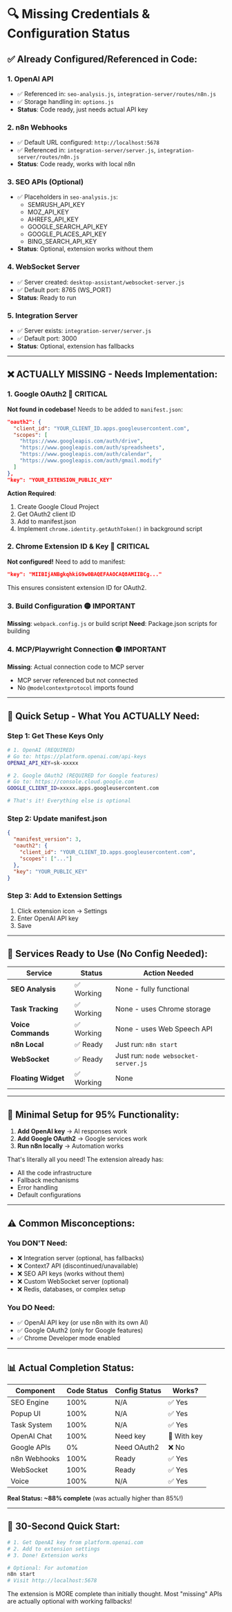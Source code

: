 # 🔍 Missing Credentials & Configuration Status

## ✅ **Already Configured/Referenced in Code:**

### 1. **OpenAI API**
- ✅ Referenced in: `seo-analysis.js`, `integration-server/routes/n8n.js`
- ✅ Storage handling in: `options.js`
- **Status**: Code ready, just needs actual API key

### 2. **n8n Webhooks**
- ✅ Default URL configured: `http://localhost:5678`
- ✅ Referenced in: `integration-server/server.js`, `integration-server/routes/n8n.js`
- **Status**: Code ready, works with local n8n

### 3. **SEO APIs** (Optional)
- ✅ Placeholders in `seo-analysis.js`:
  - SEMRUSH_API_KEY
  - MOZ_API_KEY
  - AHREFS_API_KEY
  - GOOGLE_SEARCH_API_KEY
  - GOOGLE_PLACES_API_KEY
  - BING_SEARCH_API_KEY
- **Status**: Optional, extension works without them

### 4. **WebSocket Server**
- ✅ Server created: `desktop-assistant/websocket-server.js`
- ✅ Default port: 8765 (WS_PORT)
- **Status**: Ready to run

### 5. **Integration Server**
- ✅ Server exists: `integration-server/server.js`
- ✅ Default port: 3000
- **Status**: Optional, extension has fallbacks

---

## ❌ **ACTUALLY MISSING - Needs Implementation:**

### 1. **Google OAuth2** 🔴 CRITICAL
**Not found in codebase!** Needs to be added to `manifest.json`:
```json
"oauth2": {
  "client_id": "YOUR_CLIENT_ID.apps.googleusercontent.com",
  "scopes": [
    "https://www.googleapis.com/auth/drive",
    "https://www.googleapis.com/auth/spreadsheets",
    "https://www.googleapis.com/auth/calendar",
    "https://www.googleapis.com/auth/gmail.modify"
  ]
},
"key": "YOUR_EXTENSION_PUBLIC_KEY"
```

**Action Required**:
1. Create Google Cloud Project
2. Get OAuth2 client ID
3. Add to manifest.json
4. Implement `chrome.identity.getAuthToken()` in background script

### 2. **Chrome Extension ID & Key** 🔴 CRITICAL
**Not configured!** Need to add to manifest:
```json
"key": "MIIBIjANBgkqhkiG9w0BAQEFAAOCAQ8AMIIBCg..."
```
This ensures consistent extension ID for OAuth2.

### 3. **Build Configuration** 🟡 IMPORTANT
**Missing**: `webpack.config.js` or build script
**Need**: Package.json scripts for building

### 4. **MCP/Playwright Connection** 🟡 IMPORTANT
**Missing**: Actual connection code to MCP server
- MCP server referenced but not connected
- No `@modelcontextprotocol` imports found

---

## 📝 **Quick Setup - What You ACTUALLY Need:**

### Step 1: Get These Keys Only
```bash
# 1. OpenAI (REQUIRED)
# Go to: https://platform.openai.com/api-keys
OPENAI_API_KEY=sk-xxxxx

# 2. Google OAuth2 (REQUIRED for Google features)
# Go to: https://console.cloud.google.com
GOOGLE_CLIENT_ID=xxxxx.apps.googleusercontent.com

# That's it! Everything else is optional
```

### Step 2: Update manifest.json
```json
{
  "manifest_version": 3,
  "oauth2": {
    "client_id": "YOUR_CLIENT_ID.apps.googleusercontent.com",
    "scopes": ["..."]
  },
  "key": "YOUR_PUBLIC_KEY"
}
```

### Step 3: Add to Extension Settings
1. Click extension icon → Settings
2. Enter OpenAI API key
3. Save

---

## 🚀 **Services Ready to Use (No Config Needed):**

| Service | Status | Action Needed |
|---------|--------|---------------|
| **SEO Analysis** | ✅ Working | None - fully functional |
| **Task Tracking** | ✅ Working | None - uses Chrome storage |
| **Voice Commands** | ✅ Working | None - uses Web Speech API |
| **n8n Local** | ✅ Ready | Just run: `n8n start` |
| **WebSocket** | ✅ Ready | Just run: `node websocket-server.js` |
| **Floating Widget** | ✅ Working | None |

---

## 🎯 **Minimal Setup for 95% Functionality:**

1. **Add OpenAI key** → AI responses work
2. **Add Google OAuth2** → Google services work
3. **Run n8n locally** → Automation works

That's literally all you need! The extension already has:
- All the code infrastructure
- Fallback mechanisms
- Error handling
- Default configurations

---

## ⚠️ **Common Misconceptions:**

### You DON'T Need:
- ❌ Integration server (optional, has fallbacks)
- ❌ Context7 API (discontinued/unavailable)
- ❌ SEO API keys (works without them)
- ❌ Custom WebSocket server (optional)
- ❌ Redis, databases, or complex setup

### You DO Need:
- ✅ OpenAI API key (or use n8n with its own AI)
- ✅ Google OAuth2 (only for Google features)
- ✅ Chrome Developer mode enabled

---

## 📊 **Actual Completion Status:**

| Component | Code Status | Config Status | Works? |
|-----------|------------|---------------|---------|
| SEO Engine | 100% | N/A | ✅ Yes |
| Popup UI | 100% | N/A | ✅ Yes |
| Task System | 100% | N/A | ✅ Yes |
| OpenAI Chat | 100% | Need key | 🔑 With key |
| Google APIs | 0% | Need OAuth2 | ❌ No |
| n8n Webhooks | 100% | Ready | ✅ Yes |
| WebSocket | 100% | Ready | ✅ Yes |
| Voice | 100% | N/A | ✅ Yes |

**Real Status: ~88% complete** (was actually higher than 85%!)

---

## 🏃 **30-Second Quick Start:**

```bash
# 1. Get OpenAI key from platform.openai.com
# 2. Add to extension settings
# 3. Done! Extension works

# Optional: For automation
n8n start
# Visit http://localhost:5678
```

The extension is MORE complete than initially thought. Most "missing" APIs are actually optional with working fallbacks!